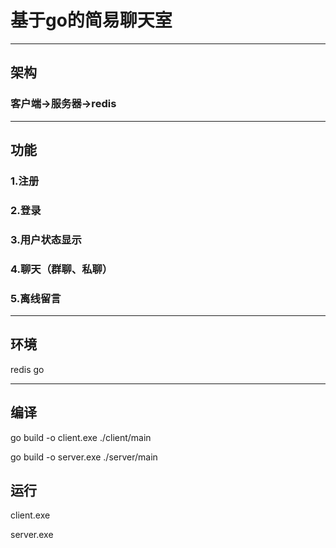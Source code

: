 # 基于go的简易聊天室

---
## 架构
### 客户端->服务器->redis

---
## 功能
### 1.注册
### 2.登录
### 3.用户状态显示
### 4.聊天（群聊、私聊）
### 5.离线留言

---
## 环境
redis go

---
## 编译
go build -o client.exe ./client/main

go build -o server.exe ./server/main

## 运行
client.exe

server.exe
